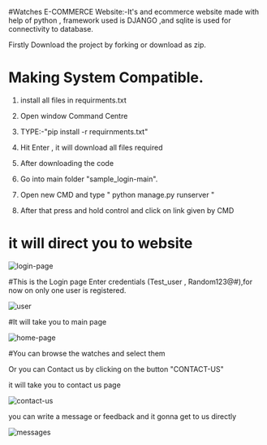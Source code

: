#Watches E-COMMERCE Website:-It's and ecommerce website made with help of python , framework used is DJANGO ,and sqlite is used for connectivity to database.
 
 Firstly Download the project by forking or download as zip.
 
 # Making System Compatible.
  1. install all files in requirments.txt
  2. Open window Command Centre
  3. TYPE:-"pip install -r requirnments.txt" 
  4. Hit Enter , it will download all files required
  
  5. After downloading the code
  6. Go into main folder "sample_login-main".
  7. Open new CMD and type " python manage.py runserver "
  8. After that press and hold control and click on link given by CMD
  
  # it will direct you to website
  
  
    
 ![login-page](https://user-images.githubusercontent.com/59791826/196686579-b37b060d-c88a-4b87-bc66-7f7f649402fd.png)
 
 #This is the Login page 
 Enter credentials (Test_user , Random123@#),for now on only one user is registered.
 
 ![user](https://user-images.githubusercontent.com/59791826/196694735-234eb6fd-dadd-4546-a2e2-2cad6ba9a22b.png)

 #It will take you to main page
 
 
![home-page](https://user-images.githubusercontent.com/59791826/196686989-f627427f-d298-4f11-925b-fe16d484c1f0.png)

#You can browse the watches and select them

Or you can Contact us by clicking on the button "CONTACT-US"

it will take you to contact us page

![contact-us](https://user-images.githubusercontent.com/59791826/196687192-a7ef2e19-d835-46a5-89d7-b119d083efb1.png)

you can write a message or feedback and it gonna get to us directly


 ![messages](https://user-images.githubusercontent.com/59791826/196687944-111b3b44-4e10-4acb-8bd8-a29c04f79906.png)

